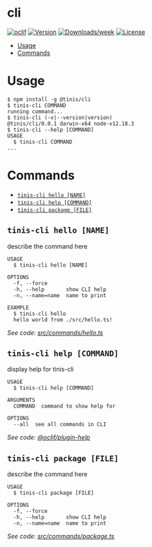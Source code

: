 cli
===



[![oclif](https://img.shields.io/badge/cli-oclif-brightgreen.svg)](https://oclif.io)
[![Version](https://img.shields.io/npm/v/cli.svg)](https://npmjs.org/package/cli)
[![Downloads/week](https://img.shields.io/npm/dw/cli.svg)](https://npmjs.org/package/cli)
[![License](https://img.shields.io/npm/l/cli.svg)](https://github.com/guillermocorrea/cli/blob/master/package.json)

<!-- toc -->
* [Usage](#usage)
* [Commands](#commands)
<!-- tocstop -->
# Usage
<!-- usage -->
```sh-session
$ npm install -g @tinis/cli
$ tinis-cli COMMAND
running command...
$ tinis-cli (-v|--version|version)
@tinis/cli/0.0.1 darwin-x64 node-v12.18.3
$ tinis-cli --help [COMMAND]
USAGE
  $ tinis-cli COMMAND
...
```
<!-- usagestop -->
# Commands
<!-- commands -->
* [`tinis-cli hello [NAME]`](#tinis-cli-hello-name)
* [`tinis-cli help [COMMAND]`](#tinis-cli-help-command)
* [`tinis-cli package [FILE]`](#tinis-cli-package-file)

## `tinis-cli hello [NAME]`

describe the command here

```
USAGE
  $ tinis-cli hello [NAME]

OPTIONS
  -f, --force
  -h, --help       show CLI help
  -n, --name=name  name to print

EXAMPLE
  $ tinis-cli hello
  hello world from ./src/hello.ts!
```

_See code: [src/commands/hello.ts](https://github.com/guillermocorrea/MicroservicesWorkspace/blob/v0.0.1/src/commands/hello.ts)_

## `tinis-cli help [COMMAND]`

display help for tinis-cli

```
USAGE
  $ tinis-cli help [COMMAND]

ARGUMENTS
  COMMAND  command to show help for

OPTIONS
  --all  see all commands in CLI
```

_See code: [@oclif/plugin-help](https://github.com/oclif/plugin-help/blob/v3.2.0/src/commands/help.ts)_

## `tinis-cli package [FILE]`

describe the command here

```
USAGE
  $ tinis-cli package [FILE]

OPTIONS
  -f, --force
  -h, --help       show CLI help
  -n, --name=name  name to print
```

_See code: [src/commands/package.ts](https://github.com/guillermocorrea/MicroservicesWorkspace/blob/v0.0.1/src/commands/package.ts)_
<!-- commandsstop -->
